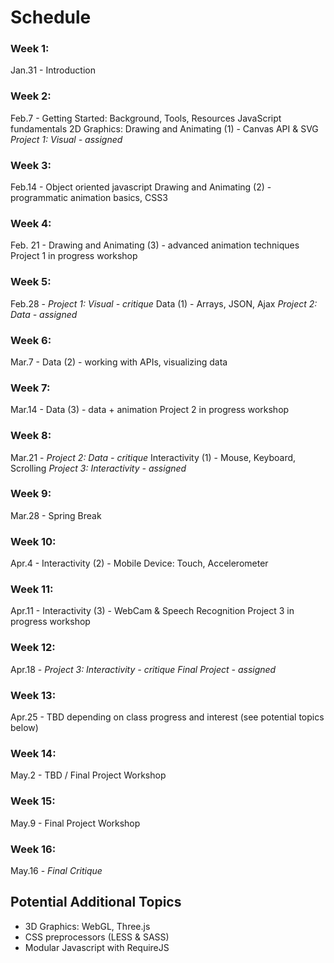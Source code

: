 Schedule
========

### Week 1:
Jan.31 - Introduction

### Week 2:
Feb.7 - Getting Started: Background, Tools, Resources
JavaScript fundamentals
2D Graphics: Drawing and Animating (1) - Canvas API & SVG
*Project 1: Visual - assigned*

### Week 3:
Feb.14 - Object oriented javascript
Drawing and Animating (2) - programmatic animation basics, CSS3

### Week 4:
Feb. 21 - Drawing and Animating (3) - advanced animation techniques
Project 1 in progress workshop

### Week 5:
Feb.28 - *Project 1: Visual - critique*
Data (1) - Arrays, JSON, Ajax
*Project 2: Data - assigned*

### Week 6: 
Mar.7 - Data (2) - working with APIs, visualizing data

### Week 7: 
Mar.14 - Data (3) - data + animation
Project 2 in progress workshop

### Week 8:
Mar.21 - *Project 2: Data - critique*
Interactivity (1) - Mouse, Keyboard, Scrolling
*Project 3: Interactivity - assigned*

### Week 9: 
Mar.28 - Spring Break

### Week 10: 
Apr.4 - Interactivity (2) - Mobile Device: Touch, Accelerometer

### Week 11: 
Apr.11 - Interactivity (3) - WebCam & Speech Recognition
Project 3 in progress workshop

### Week 12: 
Apr.18 - *Project 3: Interactivity - critique*
*Final Project - assigned*

### Week 13: 
Apr.25 - TBD depending on class progress and interest (see potential topics below)

### Week 14: 
May.2 - TBD / Final Project Workshop

### Week 15: 
May.9 - Final Project Workshop

### Week 16:
May.16 - *Final Critique*


Potential Additional Topics
---

-   3D Graphics: WebGL, Three.js
-   CSS preprocessors (LESS & SASS)
-   Modular Javascript with RequireJS